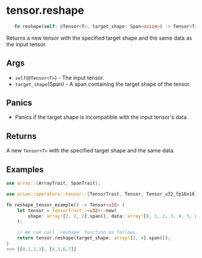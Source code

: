# tensor.reshape

```rust 
   fn reshape(self: @Tensor<T>, target_shape: Span<usize>) -> Tensor<T>;
```

Returns a new tensor with the specified target shape and the same data as the input tensor.

## Args

* `self`(`@Tensor<T>`) - The input tensor.
* `target_shape`(Span<usize>) - A span containing the target shape of the tensor.

## Panics

* Panics if the target shape is incompatible with the input tensor's data.

## Returns

A new `Tensor<T>` with the specified target shape and the same data.

## Examples

```rust
use array::{ArrayTrait, SpanTrait};

use orion::operators::tensor::{TensorTrait, Tensor, Tensor_u32_fp16x16};

fn reshape_tensor_example() -> Tensor<u32> {
    let tensor = TensorTrait::<u32>::new(
        shape: array![2, 2, 2].span(), data: array![0, 1, 2, 3, 4, 5, 6, 7].span(),
    );

    // We can call `reshape` function as follows.
    return tensor.reshape(target_shape: array![2, 4].span());
}
>>> [[0,1,2,3], [4,5,6,7]]
```
